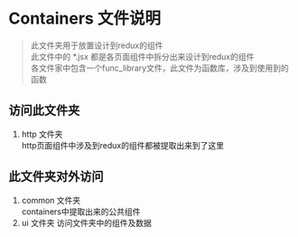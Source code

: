 # Containers 文件说明

>  此文件夹用于放置设计到redux的组件  
>  此文件中的 *.jsx 都是各页面组件中拆分出来设计到redux的组件      
>  各文件家中包含一个func_library文件，此文件为函数库，涉及到使用到的函数
## 访问此文件夹
1.  http 文件夹     
    http页面组件中涉及到redux的组件都被提取出来到了这里
    
## 此文件夹对外访问
1.  common 文件夹     
    containers中提取出来的公共组件
2.  ui 文件夹
    访问文件夹中的组件及数据    
  